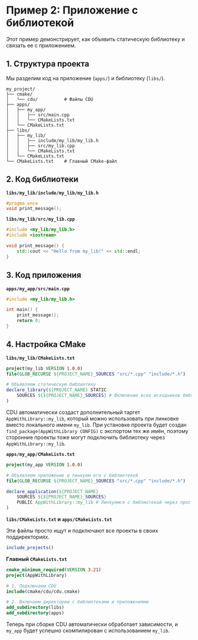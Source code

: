 # Пример 2: Приложение с библиотекой

Этот пример демонстрирует, как объявить статическую библиотеку и связать ее с приложением.

## 1. Структура проекта

Мы разделим код на приложение (`apps/`) и библиотеку (`libs/`).

```
my_project/
├── cmake/
│   └── cdu/          # Файлы CDU
├── apps/
│   ├── my_app/
│   │   ├── src/main.cpp
│   │   └── CMakeLists.txt
│   └── CMakeLists.txt
├── libs/
│   ├── my_lib/
│   │   ├── include/my_lib/my_lib.h
│   │   ├── src/my_lib.cpp
│   │   └── CMakeLists.txt
│   └── CMakeLists.txt
└── CMakeLists.txt    # Главный CMake-файл
```

## 2. Код библиотеки

**`libs/my_lib/include/my_lib/my_lib.h`**
```cpp
#pragma once
void print_message();
```

**`libs/my_lib/src/my_lib.cpp`**
```cpp
#include <my_lib/my_lib.h>
#include <iostream>

void print_message() {
    std::cout << "Hello from my_lib!" << std::endl;
}
```

## 3. Код приложения

**`apps/my_app/src/main.cpp`**
```cpp
#include <my_lib/my_lib.h>

int main() {
    print_message();
    return 0;
}
```

## 4. Настройка CMake

**`libs/my_lib/CMakeLists.txt`**
```cmake
project(my_lib VERSION 1.0.0)
file(GLOB_RECURSE ${PROJECT_NAME}_SOURCES "src/*.cpp" "include/*.h")

# Объявляем статическую библиотеку
declare_library(${PROJECT_NAME} STATIC
    SOURCES ${${PROJECT_NAME}_SOURCES} # Включение всех исходников библиотеки (важно)
)
```

CDU автоматически создаст дополнительный таргет `AppWithLibrary::my_lib`,
который можно использовать при линковке вместо локального имени `my_lib`.
При установке проекта будет создан `find_package(AppWithLibrary CONFIG)` с
экспортом тех же имён, поэтому сторонние проекты тоже могут подключить
библиотеку через `AppWithLibrary::my_lib`.

**`apps/my_app/CMakeLists.txt`**
```cmake
project(my_app VERSION 1.0.0)

# Объявляем приложение и линкуем его с библиотекой
file(GLOB_RECURSE ${PROJECT_NAME}_SOURCES "src/*.cpp" "include/*.h")

declare_application(${PROJECT_NAME}
    SOURCES ${${PROJECT_NAME}_SOURCES}
    PUBLIC AppWithLibrary::my_lib # Линкуемся с библиотекой через пространство имён проекта
)
```

**`libs/CMakeLists.txt` и `apps/CMakeLists.txt`**

Эти файлы просто ищут и подключают все проекты в своих поддиректориях.
```cmake
include_projects()
```

**Главный `CMakeLists.txt`**
```cmake
cmake_minimum_required(VERSION 3.21)
project(AppWithLibrary)

# 1. Подключаем CDU
include(cmake/cdu/cdu.cmake)

# 2. Включаем директории с библиотеками и приложениями
add_subdirectory(libs)
add_subdirectory(apps)
```

Теперь при сборке CDU автоматически обработает зависимости, и `my_app` будет успешно скомпилирован с использованием `my_lib`.
